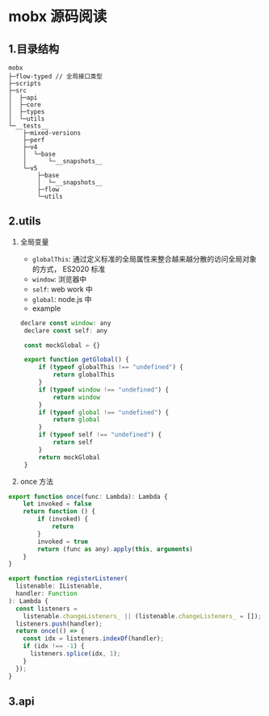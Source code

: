 # mobx 源码阅读

## 1.目录结构

```
mobx
├─flow-typed // 全局接口类型
├─scripts
├─src
│  ├─api
│  ├─core
│  ├─types
│  └─utils
└─__tests__
    ├─mixed-versions
    ├─perf
    ├─v4
    │  └─base
    │      └─__snapshots__
    └─v5
        ├─base
        │  └─__snapshots__
        ├─flow
        └─utils
```

## 2.utils

1. 全局变量

   - `globalThis`: 通过定义标准的全局属性来整合越来越分散的访问全局对象的方式， ES2020 标准
   - `window`: 浏览器中
   - `self`: web work 中
   - `global`: node.js 中
   - example

   ```js
   declare const window: any
    declare const self: any

    const mockGlobal = {}

    export function getGlobal() {
        if (typeof globalThis !== "undefined") {
            return globalThis
        }
        if (typeof window !== "undefined") {
            return window
        }
        if (typeof global !== "undefined") {
            return global
        }
        if (typeof self !== "undefined") {
            return self
        }
        return mockGlobal
    }
   ```

2. once 方法

```js
export function once(func: Lambda): Lambda {
    let invoked = false
    return function () {
        if (invoked) {
            return
        }
        invoked = true
        return (func as any).apply(this, arguments)
    }
}
```

```js
export function registerListener(
  listenable: IListenable,
  handler: Function
): Lambda {
  const listeners =
    listenable.changeListeners_ || (listenable.changeListeners_ = []);
  listeners.push(handler);
  return once(() => {
    const idx = listeners.indexOf(handler);
    if (idx !== -1) {
      listeners.splice(idx, 1);
    }
  });
}
```

## 3.api
